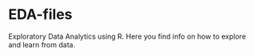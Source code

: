 # EDA-files
Exploratory Data Analytics using R.    Here you find info on how to explore and learn from data.


